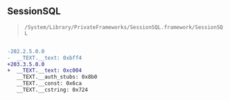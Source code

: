 ## SessionSQL

> `/System/Library/PrivateFrameworks/SessionSQL.framework/SessionSQL`

```diff

-202.2.5.0.0
-  __TEXT.__text: 0xbff4
+203.3.5.0.0
+  __TEXT.__text: 0xc004
   __TEXT.__auth_stubs: 0x8b0
   __TEXT.__const: 0x6ca
   __TEXT.__cstring: 0x724

```
